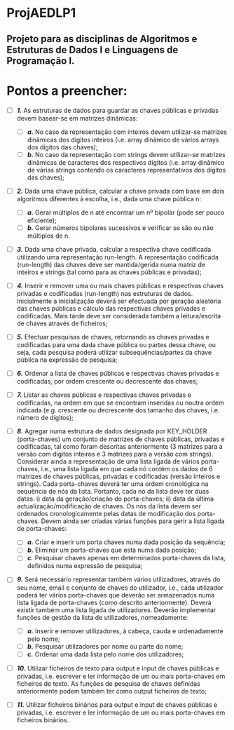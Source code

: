 # ProjAEDLP1
## Projeto para as disciplinas de Algoritmos e Estruturas de Dados I e Linguagens de Programação I.

# Pontos a preencher:

  - [ ] **_1._** As estruturas de dados para guardar as chaves públicas e privadas devem basear-se em matrizes dinâmicas:
    - [ ]  **_a._** No caso da representação com inteiros devem utilizar-se matrizes dinâmicas dos dígitos inteiros (i.e. array dinâmico de vários arrays dos dígitos das chaves);
    - [ ] **_b._** No caso da representação com strings devem utilizar-se matrizes dinâmicas de caracteres dos respectivos dígitos (i.e. array dinâmico de várias strings contendo os caracteres representativos dos dígitos das chaves);

  - [ ] **_2._** Dada uma chave pública, calcular a chave privada com base em dois algoritmos diferentes à escolha, i.e., dada uma chave pública n:
    - [ ] **_a._** Gerar múltiplos de n até encontrar um nº bipolar (pode ser pouco eficiente);
    - [ ] **_b._** Gerar números bipolares sucessivos e verificar se são ou não múltiplos de n.

  - [ ] **_3._** Dada uma chave privada, calcular a respectiva chave codificada utilizando uma representação run-length. A representação codificada (run-length) das chaves deve ser mantida/gerida numa matriz de inteiros e strings (tal como para as chaves públicas e privadas);

  - [ ] **_4._** Inserir e remover uma ou mais chaves públicas e respectivas chaves privadas e codificadas (run-length) nas estruturas de dados. Inicialmente a inicialização deverá ser efectuada por geração aleatória das chaves públicas e cálculo das respectivas chaves privadas e codificadas. Mais tarde deve ser considerada também a leitura/escrita de chaves através de ficheiros;

  - [ ] **_5._** Efectuar pesquisas de chaves, retornando as chaves privadas e codificadas para uma dada chave pública ou partes dessa chave, ou seja, cada pesquisa poderá utilizar subsequências/partes da chave pública na expressão de pesquisa;

  - [ ] **_6._** Ordenar a lista de chaves públicas e respectivas chaves privadas e codificadas, por ordem crescente ou decrescente das chaves;

  - [ ] **_7._** Listar as chaves públicas e respectivas chaves privadas e codificadas, na ordem em que se encontram inseridas ou noutra ordem indicada (e.g. crescente ou decrescente dos tamanho das chaves, i.e. número de dígitos);

  - [ ] **_8._** Agregar numa estrutura de dados designada por KEY_HOLDER (porta-chaves) um conjunto de matrizes de chaves públicas, privadas e codificadas, tal como foram descritas anteriormente (3 matrizes para a versão com dígitos inteiros e 3 matrizes para a versão com strings). Considerar ainda a representação de uma lista ligada de vários porta-chaves, i.e., uma lista ligada em que cada nó contém os dados de 6 matrizes de chaves públicas, privadas e codificadas (versão inteiros e strings). Cada porta-chaves deverá ter uma ordem cronológica na sequência de nós da lista. Portanto, cada nó da lista deve ter duas datas: i) data da geração/criação do porta-chaves; ii) data da última actualização/modificação de chaves. Os nós da lista devem ser ordenados cronologicamente pelas datas de modificação dos porta-chaves. Devem ainda ser criadas várias funções para gerir a lista ligada de porta-chaves:
    - [ ] **_a._** Criar e inserir um porta chaves numa dada posição da sequência;
    - [ ] **_b._** Eliminar um porta-chaves que está numa dada posição;
    - [ ] **_c._** Pesquisar chaves apenas em determinados porta-chaves da lista, definidos numa expressão de pesquisa;

  - [ ] **_9._** Será necessário representar também vários utilizadores, através do seu nome, email e conjunto de chaves do utilizador, i.e., cada utilizador poderá ter vários porta-chaves que deverão ser armazenados numa lista ligada de porta-chaves (como descrito anteriormente). Deverá existir também uma lista ligada de utilizadores. Deverão implementar funções de gestão da lista de utilizadores, nomeadamente:
    - [ ] **_a._** Inserir e remover utilizadores, à cabeça, cauda e ordenadamente pelo nome;
    - [ ] **_b._** Pesquisar utilizadores por nome ou parte do nome;
    - [ ] **_c._** Ordenar uma dada lista pelo nome dos utilizadores;

  - [ ] **_10._** Utilizar ficheiros de texto para output e input de chaves públicas e privadas, i.e. escrever e ler informação de um ou mais porta-chaves em ficheiros de texto. As funções de pesquisa de chaves definidas anteriormente podem também ter como output ficheiros de texto;

  - [ ] **_11._** Utilizar ficheiros binários para output e input de chaves públicas e privadas, i.e. escrever e ler informação de um ou mais porta-chaves em ficheiros binários.
